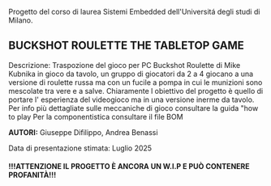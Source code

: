 Progetto del corso di laurea Sistemi Embedded dell'Universitá degli studi di Milano.<br><h2>BUCKSHOT ROULETTE THE TABLETOP GAME</h2>
Descrizione: Traspozione del gioco per PC Buckshot Roulette di Mike Kubnika in gioco da tavolo, un gruppo di giocatori da 2 a 4 giocano a una versione di roulette russa ma con un fucile a pompa in cui le munizioni sono mescolate tra vere e a salve. Chiaramente l obiettivo del progetto è quello di portare l' esperienza del videogioco ma in una versione inerme da tavolo.</br> 
Per info più dettagliate sulle meccaniche di gioco consultare la guida "how to play
Per la componentistica consultare il file BOM</br>

**AUTORI:** Giuseppe Difilippo, Andrea Benassi

Data di presentazione stimata: Luglio 2025


<h4>!!!ATTENZIONE IL PROGETTO &Egrave ANCORA UN W.I.P E PU&Ograve CONTENERE PROFANIT&Agrave!!!</h4>
